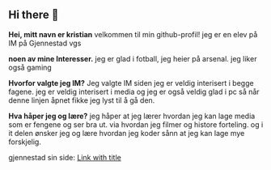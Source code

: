 ## Hi there 👋
**Hei, mitt navn er kristian**
velkommen til min github-profil! jeg er en elev på IM på Gjennestad vgs

**noen av mine Interesser.** jeg er glad i fotball, jeg heier på arsenal. jeg liker også gaming

**Hvorfor valgte jeg IM?**
Jeg valgte IM siden jeg er veldig interisert i begge fagene. jeg er veldig interisert i media og jeg er også veldig glad i pc så når denne linjen åpnet fikke jeg lyst til å gå den.

**Hva håper jeg og lære?**
jeg håper at jeg lærer hvordan jeg kan lage media som er fengene og ser bra ut. via hvordan jeg filmer og histore forteling. og i it delen ønsker jeg og lære hvordan jeg koder sånn at jeg kan lage mye forskjelig.

gjennestad sin side: [Link with title](https://www.gjennestadvgs.no "Gjennestadvgs")
